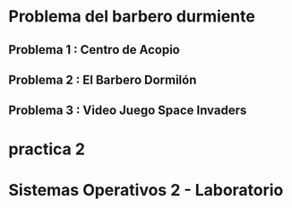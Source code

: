 # Problema del barbero durmiente

## Problema 1 : Centro de Acopio

## Problema 2 : El Barbero Dormilón

## Problema 3 : Video Juego Space Invaders


# practica 2
# Sistemas Operativos 2 - Laboratorio
